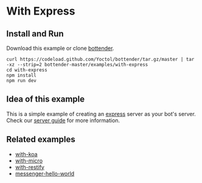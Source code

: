 # With Express

## Install and Run

Download this example or clone [bottender](https://github.com/Yoctol/bottender).

```
curl https://codeload.github.com/Yoctol/bottender/tar.gz/master | tar -xz --strip=2 bottender-master/examples/with-express
cd with-express
npm install
npm run dev
```

## Idea of this example

This is a simple example of creating an [express](https://github.com/expressjs/express) server as your bot's server.  
Check our [server guide](https://bottender.js.org/docs/Guides-Server) for more information.

## Related examples

- [with-koa](../with-koa)
- [with-micro](../with-micro)
- [with-restify](../with-restify)
- [messenger-hello-world](../messenger-hello-world)
